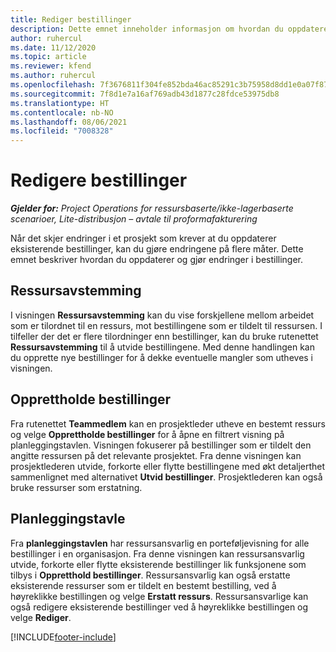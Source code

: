 ```yaml
---
title: Rediger bestillinger
description: Dette emnet inneholder informasjon om hvordan du oppdaterer og gjør endringer i bestillinger.
author: ruhercul
ms.date: 11/12/2020
ms.topic: article
ms.reviewer: kfend
ms.author: ruhercul
ms.openlocfilehash: 7f3676811f304fe852bda46ac85291c3b75958d8dd1e0a07f87c58ef5efe8738
ms.sourcegitcommit: 7f8d1e7a16af769adb43d1877c28fdce53975db8
ms.translationtype: HT
ms.contentlocale: nb-NO
ms.lasthandoff: 08/06/2021
ms.locfileid: "7008328"
---
```

# <a name="edit-bookings"></a>Redigere bestillinger

_**Gjelder for:** Project Operations for ressursbaserte/ikke-lagerbaserte scenarioer, Lite-distribusjon – avtale til proformafakturering_


Når det skjer endringer i et prosjekt som krever at du oppdaterer eksisterende bestillinger, kan du gjøre endringene på flere måter. Dette emnet beskriver hvordan du oppdaterer og gjør endringer i bestillinger.

## <a name="resource-reconciliation"></a>Ressursavstemming

I visningen **Ressursavstemming** kan du vise forskjellene mellom arbeidet som er tilordnet til en ressurs, mot bestillingene som er tildelt til ressursen. I tilfeller der det er flere tilordninger enn bestillinger, kan du bruke rutenettet **Ressursavstemming** til å utvide bestillingene. Med denne handlingen kan du opprette nye bestillinger for å dekke eventuelle mangler som utheves i visningen.

## <a name="maintain-bookings"></a>Opprettholde bestillinger

Fra rutenettet **Teammedlem** kan en prosjektleder utheve en bestemt ressurs og velge **Opprettholde bestillinger** for å åpne en filtrert visning på planleggingstavlen. Visningen fokuserer på bestillinger som er tildelt den angitte ressursen på det relevante prosjektet. Fra denne visningen kan prosjektlederen utvide, forkorte eller flytte bestillingene med økt detaljerthet sammenlignet med alternativet **Utvid bestillinger**. Prosjektlederen kan også bruke ressurser som erstatning.

## <a name="schedule-board"></a>Planleggingstavle

Fra **planleggingstavlen** har ressursansvarlig en porteføljevisning for alle bestillinger i en organisasjon. Fra denne visningen kan ressursansvarlig utvide, forkorte eller flytte eksisterende bestillinger lik funksjonene som tilbys i **Oppretthold bestillinger**. Ressursansvarlig kan også erstatte eksisterende ressurser som er tildelt en bestemt bestilling, ved å høyreklikke bestillingen og velge **Erstatt ressurs**. Ressursansvarlige kan også redigere eksisterende bestillinger ved å høyreklikke bestillingen og velge **Rediger**.


[!INCLUDE[footer-include](../includes/footer-banner.md)]